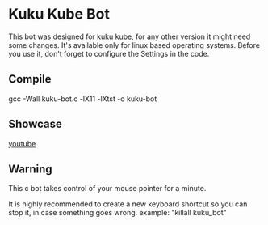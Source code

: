 # Kuku Kube Bot

This bot was designed for [kuku kube](http://kuku-kube.com), for any other version it might need some changes. It's available only for linux based operating systems. Before you use it, don't forget to configure the Settings in the code.

## Compile
gcc -Wall kuku-bot.c -lX11 -lXtst -o kuku-bot

## Showcase
[youtube](https://www.youtube.com/watch?v=Yp1kWO3cJL8)

## Warning
This c bot takes control of your mouse pointer for a minute.

It is highly recommended to create a new keyboard shortcut so you can stop it, in case something goes wrong.
example: "killall kuku_bot"
